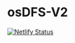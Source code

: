 # osDFS-V2
[![Netlify Status](https://api.netlify.com/api/v1/badges/800db2b6-9311-4dd4-8c10-62c43e73cb9b/deploy-status)](https://app.netlify.com/sites/osdfs/deploys)
